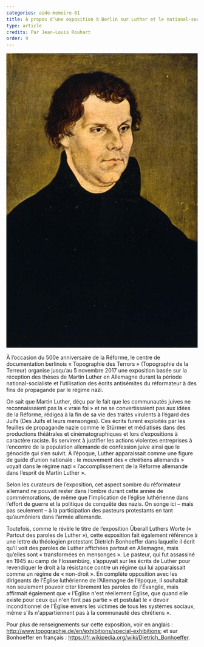 ```yaml
---
categories: aide-memoire-81
title: À propos d’une exposition à Berlin sur Luther et le national-socialisme
type: article
credits: Par Jean-Louis Rouhart
order: 9
---
```

![Martin Luhter](/assets/uploads/am-81-martin-luther.jpg)



À l’occasion du 500e anniversaire de la Réforme, le centre de documentation berlinois « Topographie des Terrors » (Topographie de la Terreur) organise jusqu’au 5 novembre 2017 une exposition basée sur la réception des thèses de Martin Luther en Allemagne durant la période national-socialiste et l’utilisation des écrits antisémites du réformateur à des fins de propagande par le régime nazi.



On sait que Martin Luther, déçu par le fait que les communautés juives ne reconnaissaient pas la « vraie foi » et ne se convertissaient pas aux idées de la Réforme, rédigea à la fin de sa vie des traités virulents à l’égard des Juifs (Des Juifs et leurs mensonges). Ces écrits furent exploités par les feuilles de propagande nazie comme le Stürmer et médiatisés dans des productions théâtrales et cinématographiques et lors d’expositions à caractère raciste. Ils servirent à justifier les actions violentes entreprises à l’encontre de la population allemande de confession juive ainsi que le génocide qui s’en suivit. À l’époque, Luther apparaissait comme une figure de guide d’union nationale : le mouvement des « chrétiens allemands » voyait dans le régime nazi « l’accomplissement de la Réforme allemande dans l’esprit de Martin Luther ».



Selon les curateurs de l’exposition, cet aspect sombre du réformateur allemand ne pouvait rester dans l’ombre durant cette année de commémorations, de même que l’implication de l’église luthérienne dans l’effort de guerre et la politique de conquête des nazis. On songe ici – mais pas seulement – à la participation des pasteurs protestants en tant qu’aumôniers dans l’armée allemande.



Toutefois, comme le révèle le titre de l’exposition Überall Luthers Worte (« Partout des paroles de Luther »), cette exposition fait également référence à une lettre du théologien protestant Dietrich Bonhoeffer dans laquelle il écrit qu’il voit des paroles de Luther affichées partout en Allemagne, mais qu’elles sont « transformées en mensonges ». Le pasteur, qui fut assassiné en 1945 au camp de Flossenbürg, s’appuyait sur les écrits de Luther pour revendiquer le droit à la résistance contre un régime qui lui apparaissait comme un régime de « non-droit ». En complète opposition avec les dirigeants de l’Église luthérienne de l’Allemagne de l’époque, il souhaitait non seulement pouvoir citer librement les paroles de l'Évangile, mais affirmait également que « l'Église n'est réellement Église, que quand elle existe pour ceux qui n'en font pas partie » et postulait le « devoir inconditionnel de l'Église envers les victimes de tous les systèmes sociaux, même s'ils n'appartiennent pas à la communauté des chrétiens ». 



Pour plus de renseignements sur cette exposition, voir en anglais : <http://www.topographie.de/en/exhibitions/special-exhibitions>; et sur Bonhoeffer en français : <https://fr.wikipedia.org/wiki/Dietrich_Bonhoeffer>.
